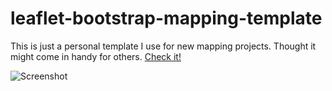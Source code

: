 leaflet-bootstrap-mapping-template
==================================

This is just a personal template I use for new mapping projects. Thought it might come in handy for others. [Check it!](http://tobinbradley.github.com/leaflet-bootstrap-mapping-template/)

![Screenshot](https://lh6.googleusercontent.com/-mPljgmOgAwA/ULgE2hRvGKI/AAAAAAAADPY/YuaINwWu47E/s800/bootstrap-leaflet-template.png)
